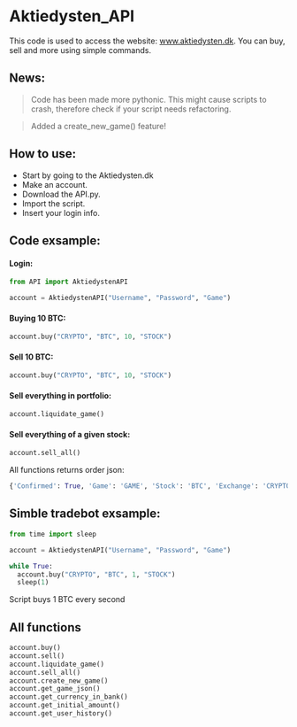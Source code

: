 # Aktiedysten_API
This code is used to access the website: www.aktiedysten.dk.
You can buy, sell and more using simple commands.

## News:
> Code has been made more pythonic.
> This might cause scripts to crash, therefore check if your script needs refactoring.

> Added a create_new_game() feature!



## How to use:

  - Start by going to the Aktiedysten.dk
  - Make an account.
  - Download the API.py.
  - Import the script.
  - Insert your login info.

## Code exsample:

#### Login:
```py
from API import AktiedystenAPI

account = AktiedystenAPI("Username", "Password", "Game")
```

#### Buying 10 BTC:
```py
account.buy("CRYPTO", "BTC", 10, "STOCK")
```

#### Sell 10 BTC:
```py
account.buy("CRYPTO", "BTC", 10, "STOCK")
```

#### Sell everything in portfolio:
```py
account.liquidate_game()
```

#### Sell everything of a given stock:
```py
account.sell_all()
```


All functions returns order json:
```py
{'Confirmed': True, 'Game': 'GAME', 'Stock': 'BTC', 'Exchange': 'CRYPTO', 'OrderInStock': '10', 'OrderInCurrency': '2013118.9090987504', 'OrderType': 'Buy'}
```

## Simble tradebot exsample:

```py
from time import sleep

account = AktiedystenAPI("Username", "Password", "Game")

while True:
  account.buy("CRYPTO", "BTC", 1, "STOCK")
  sleep(1)
```
Script buys 1 BTC every second

## All functions
```py
account.buy()
account.sell()
account.liquidate_game()
account.sell_all()
account.create_new_game()
account.get_game_json()
account.get_currency_in_bank()
account.get_initial_amount()
account.get_user_history()
```
